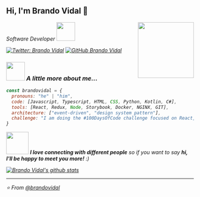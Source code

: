 <h2> Hi, I'm Brando Vidal 👋</h2>
<img align='right' src="https://user-images.githubusercontent.com/65886822/97260915-c4b6cd80-17eb-11eb-9fbe-3392f8d10805.jpg" width="150">
<p><em>Software Developer <img src="https://media.giphy.com/media/mGcNjsfWAjY5AEZNw6/giphy.gif" width="50"></p>

[![Twitter: Brando Vidal](https://img.shields.io/twitter/follow/brandovidal_?label=Follow)](https://bit.ly/brandovidal-twitter)
[![GitHub Brando Vidal](https://img.shields.io/github/followers/brandovidal?label=follow&style=social)](https://bit.ly/brandovidal-github)

### <img src="https://media.giphy.com/media/CqVNwrLt9KEDK/giphy.gif" width="50"> A little more about me...  

```javascript
const brandovidal = {
  pronouns: "he" | "him",
  code: [Javascript, Typescript, HTML, CSS, Python, Kotlin, C#],
  tools: [React, Redux, Node, Storybook, Docker, NGINX, GIT],
  architecture: ["event-driven", "design system pattern"],
  challenge: "I am doing the #100DaysOfCode challenge focused on React, Docker and Figma"
}
```

<img src="https://media.giphy.com/media/LnQjpWaON8nhr21vNW/giphy.gif" width="60"> <em><b>I love connecting with different people</b> so if you want to say <b>hi, I'll be happy to meet you more!</b> :)</em>

[![Brando Vidal's github stats](https://github-readme-stats.vercel.app/api?username=brandovidal)](https://github.com/brandovidal/github-readme-stats)

---

⭐️ From [@brandovidal](https://bit.ly/brandovidal-github)
